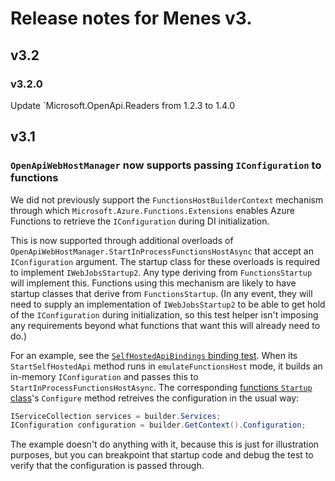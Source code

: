 # Release notes for Menes v3.

## v3.2

### v3.2.0

Update `Microsoft.OpenApi.Readers from 1.2.3 to 1.4.0


## v3.1

### `OpenApiWebHostManager` now supports passing `IConfiguration` to functions

We did not previously support the `FunctionsHostBuilderContext` mechanism through which `Microsoft.Azure.Functions.Extensions` enables Azure Functions to retrieve the `IConfiguration` during DI initialization.

This is now supported through additional overloads of `OpenApiWebHostManager.StartInProcessFunctionsHostAsync` that accept an `IConfiguration` argument. The startup class for these overloads is required to implement `IWebJobsStartup2`. Any type deriving from `FunctionsStartup` will implement this. Functions using this mechanism are likely to have startup classes that derive from `FunctionsStartup`. (In any event, they will need to supply an implementation of `IWebJobsStartup2` to be able to get hold of the `IConfiguration` during initialization, so this test helper isn't imposing any requirements beyond what functions that want this will already need to do.)

For an example, see the [`SelfHostedApiBindings` binding test](../../Solutions/Menes.PetStore.Specs/Bindings/SelfHostedApiBindings.cs). When its `StartSelfHostedApi` method runs in `emulateFunctionsHost` mode, it builds an in-memory `IConfiguration` and passes this to `StartInProcessFunctionsHostAsync`. The corresponding [functions `Startup` class](../../Solutions/Menes.PetStore.Hosting.AzureFunctions/Menes/PetStore/Hosting/Startup.cs)'s `Configure` method retreives the configuration in the usual way:

```cs
IServiceCollection services = builder.Services;
IConfiguration configuration = builder.GetContext().Configuration;
```

The example doesn't do anything with it, because this is just for illustration purposes, but you can breakpoint that startup code and debug the test to verify that the configuration is passed through.